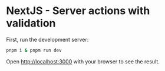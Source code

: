 # NextJS - Server actions with validation

First, run the development server:

```bash
pnpm i & pnpm run dev
```
Open [http://localhost:3000](http://localhost:3000) with your browser to see the result.
